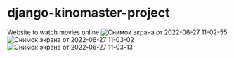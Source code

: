 # django-kinomaster-project
Website to watch movies online
![Снимок экрана от 2022-06-27 11-02-55](https://user-images.githubusercontent.com/94519241/175890809-6b3c470a-209f-4a24-b746-9fdc8bd5d863.png)
![Снимок экрана от 2022-06-27 11-03-02](https://user-images.githubusercontent.com/94519241/175890614-9b21e835-76e6-41ea-adda-8e7822c129ef.png)
![Снимок экрана от 2022-06-27 11-03-13](https://user-images.githubusercontent.com/94519241/175890788-1a6e7e5f-c1b6-4ae8-8ab4-861d8d059bbb.png)



